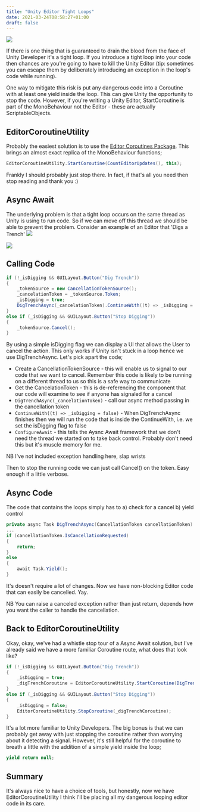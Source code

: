 ```yaml
---
title: "Unity Editor Tight Loops"
date: 2021-03-24T08:58:27+01:00
draft: false
---
```


<img src="https://miro.medium.com/max/700/1*DLAY8hRwc-3eC6j3QSnILw.jpeg"/>

If there is one thing that is guaranteed to drain the blood from the face of Unity Developer it's a tight loop. If you introduce a tight loop into your code then chances are you're going to have to kill the Unity Editor (tip: sometimes you can escape them by deliberately introducing an exception in the loop's code while running).

One way to mitigate this risk is put any dangerous code into a Coroutine with at least one yield inside the loop. 
This can give Unity the opportunity to stop the code. However, if you're writing a Unity Editor, StartCoroutine is part of the MonoBehaviour not the Editor - these are actually ScriptableObjects.

<!--more-->

## EditorCoroutineUtility

Probably the easiest solution is to use the [Editor Coroutines Package](https://docs.unity3d.com/Packages/com.unity.editorcoroutines@0.0/manual/index.html). This brings an almost exact replica of the MonoBehaviour functions;

```csharp
EditorCoroutineUtility.StartCoroutine(CountEditorUpdates(), this);
```

Frankly I should probably just stop there. In fact, if that's all you need then stop reading and thank you :)

## Async Await


The underlying problem is that a tight loop occurs on the same thread as Unity is using to run code. So if we can move off this thread we should be able to prevent the problem. Consider an example of an Editor that 'Digs a Trench'
<img src="https://miro.medium.com/max/658/1*ayUUxjXODU5vrHL9DFnnyQ.png"/>

<img src="https://miro.medium.com/max/700/1*bW16LXhh7Ayfo4jEhsYXXw.png"/>


## Calling Code


```csharp
if (!_isDigging && GUILayout.Button("Dig Trench"))
{
    _tokenSource = new CancellationTokenSource();
    _cancelationToken = _tokenSource.Token;
    _isDigging = true;
    DigTrenchAsync(_cancelationToken).ContinueWith((t) => _isDigging = false ).ConfigureAwait(continueOnCapturedContext: false);
}
else if (_isDigging && GUILayout.Button("Stop Digging"))
{
    _tokenSource.Cancel();
}
```
By using a simple isDigging flag we can display a UI that allows the User to cancel the action. This only works if Unity isn't stuck in a loop hence we use DigTrenchAsync. Let's pick apart the code;

 *   Create a CancellationTokenSource - this will enable us to signal to our code that we want to cancel. Remember this code is likely to be running on a different thread to us so this is a safe way to communicate
 *   Get the CancelationToken - this is de-referencing the component that our code will examine to see if anyone has signaled for a cancel
 *   ```DigTrenchAsync(_cancelationToken)``` - call our async method passing in the cancellation token
 *   ```ContinueWith((t) => _isDigging = false)``` - When DigTrenchAsync finishes then we will run the code that is inside the ContinueWith, i.e. we set the isDigging flag to false
 *   ```ConfigureAwait``` - this tells the Aysnc Await framework that we don't need the thread we started on to take back control. Probably don't need this but it's muscle memory for me.

NB I've not included exception handling here, slap wrists

Then to stop the running code we can just call Cancel() on the token. Easy enough if a little verbose.
## Async Code

The code that contains the loops simply has to a) check for a cancel b) yield control

```csharp
private async Task DigTrenchAsync(CancellationToken cancellationToken)
...
if (cancellationToken.IsCancellationRequested)
{
    return;
}
else
{
    await Task.Yield();
}
```

It's doesn't require a lot of changes. Now we have non-blocking Editor code that can easily be cancelled. Yay.

NB You can raise a canceled exception rather than just return, depends how you want the caller to handle the cancellation.
## Back to EditorCoroutineUtility


Okay, okay, we've had a whistle stop tour of a Async Await solution, but I've already said we have a more familiar Coroutine route, what does that look like?
```csharp
if (!_isDigging && GUILayout.Button("Dig Trench"))
{
    _isDigging = true;
    _digTrenchCoroutine = EditorCoroutineUtility.StartCoroutine(DigTrench(), this);
}
else if (_isDigging && GUILayout.Button("Stop Digging"))
{
    _isDigging = false;
    EditorCoroutineUtility.StopCoroutine(_digTrenchCoroutine);
}
```

It's a lot more familiar to Unity Developers. The big bonus is that we can probably get away with just stopping the coroutine rather than worrying about it detecting a signal. However, it's still helpful for the coroutine to breath a little with the addition of a simple yield inside the loop;

```csharp
yield return null;
```

## Summary

It's always nice to have a choice of tools, but honestly, now we have EditorCoroutineUtility I think I'll be placing all my dangerous looping editor code in its care.


